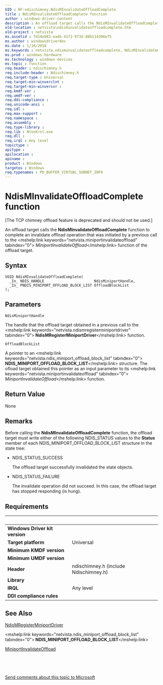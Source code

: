 ```yaml
---
UID : NF:ndischimney.NdisMInvalidateOffloadComplete
title : NdisMInvalidateOffloadComplete function
author : windows-driver-content
description : An offload target calls the NdisMInvalidateOffloadComplete function to complete an invalidate offload operation that was initiated by a previous call to the MiniportInvalidateOffload function of the offload target.
old-location : netvista\ndisminvalidateoffloadcomplete.htm
old-project : netvista
ms.assetid : fd14e983-ea4b-41f2-973d-88b114306e75
ms.author : windowsdriverdev
ms.date : 1/18/2018
ms.keywords : netvista.ndisminvalidateoffloadcomplete, NdisMInvalidateOffloadComplete function [Network Drivers Starting with Windows Vista], NdisMInvalidateOffloadComplete, ndischimney/NdisMInvalidateOffloadComplete, tcp_chim_ndis_func_14e16158-2af9-4901-a986-0bfa329d9ac5.xml
ms.prod : windows-hardware
ms.technology : windows-devices
ms.topic : function
req.header : ndischimney.h
req.include-header : Ndischimney.h
req.target-type : Universal
req.target-min-winverclnt : 
req.target-min-winversvr : 
req.kmdf-ver : 
req.umdf-ver : 
req.ddi-compliance : 
req.unicode-ansi : 
req.idl : 
req.max-support : 
req.namespace : 
req.assembly : 
req.type-library : 
req.lib : NtosKrnl.exe
req.dll : 
req.irql : Any level
topictype : 
apitype : 
apilocation : 
apiname : 
product : Windows
targetos : Windows
req.typenames : PD_BUFFER_VIRTUAL_SUBNET_INFO
---
```



# NdisMInvalidateOffloadComplete function
<p class="CCE_Message">[The TCP chimney offload feature is deprecated and should not be used.]

An offload target calls the 
  <b>NdisMInvalidateOffloadComplete</b> function to complete an invalidate offload operation that was
  initiated by a previous call to the 
  <mshelp:link keywords="netvista.miniportinvalidateoffload" tabindex="0"><i>
  MiniportInvalidateOffload</i></mshelp:link> function of the offload target.

## Syntax

````
VOID NdisMInvalidateOffloadComplete(
  _In_ NDIS_HANDLE                       NdisMiniportHandle,
  _In_ PNDIS_MINIPORT_OFFLOAD_BLOCK_LIST OffloadBlockList
);
````

## Parameters

`NdisMiniportHandle`

The handle that the offload target obtained in a previous call to the 
     <mshelp:link keywords="netvista.ndismregisterminiportdriver" tabindex="0"><b>
     NdisMRegisterMiniportDriver</b></mshelp:link> function.

`OffloadBlockList`

A pointer to an 
     <mshelp:link keywords="netvista.ndis_miniport_offload_block_list" tabindex="0"><b>
     NDIS_MINIPORT_OFFLOAD_BLOCK_LIST</b></mshelp:link> structure. The ofload target obtained this pointer as an input
     parameter to its 
     <mshelp:link keywords="netvista.miniportinvalidateoffload" tabindex="0"><i>
     MiniportInvalidateOffload</i></mshelp:link> function.


## Return Value

None

## Remarks

Before calling the 
    <b>NdisMInvalidateOffloadComplete</b> function, the offload target must write either of the following
    NDIS_STATUS values to the 
    <b>Status</b> member of each NDIS_MINIPORT_OFFLOAD_BLOCK_LIST structure in the state tree:
<ul>
<li>
NDIS_STATUS_SUCCESS
     

The offload target successfully invalidated the state objects.

</li>
<li>
NDIS_STATUS_FAILURE
     

The invalidate operation did not succeed. In this case, the offload target has stopped responding (is
     hung).

</li>
</ul>

## Requirements
| &nbsp; | &nbsp; |
| ---- |:---- |
| **Windows Driver kit version** |  |
| **Target platform** | Universal |
| **Minimum KMDF version** |  |
| **Minimum UMDF version** |  |
| **Header** | ndischimney.h (include Ndischimney.h) |
| **Library** |  |
| **IRQL** | Any level |
| **DDI compliance rules** |  |

## See Also

<a href="..\ndis\nf-ndis-ndismregisterminiportdriver.md">NdisMRegisterMiniportDriver</a>

<mshelp:link keywords="netvista.ndis_miniport_offload_block_list" tabindex="0"><b>
   NDIS_MINIPORT_OFFLOAD_BLOCK_LIST</b></mshelp:link>

<a href="..\ndischimney\nc-ndischimney-w_invalidate_offload_handler.md">MiniportInvalidateOffload</a>

 

 

<a href="mailto:wsddocfb@microsoft.com?subject=Documentation%20feedback [netvista\netvista]:%20NdisMInvalidateOffloadComplete function%20 RELEASE:%20(1/18/2018)&amp;body=%0A%0APRIVACY STATEMENT%0A%0AWe use your feedback to improve the documentation. We don't use your email address for any other purpose, and we'll remove your email address from our system after the issue that you're reporting is fixed. While we're working to fix this issue, we might send you an email message to ask for more info. Later, we might also send you an email message to let you know that we've addressed your feedback.%0A%0AFor more info about Microsoft's privacy policy, see http://privacy.microsoft.com/en-us/default.aspx." title="Send comments about this topic to Microsoft">Send comments about this topic to Microsoft</a>